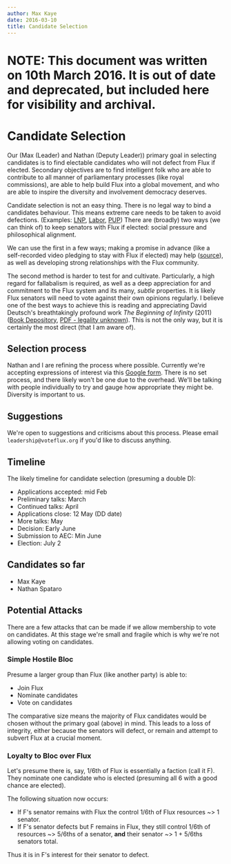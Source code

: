 ```yaml
---
author: Max Kaye
date: 2016-03-10
title: Candidate Selection
---
```


# NOTE: This document was written on 10th March 2016. It is out of date and deprecated, but included here for visibility and archival.

# Candidate Selection

Our (Max (Leader) and Nathan (Deputy Leader)) primary goal in selecting candidates is to find electable candidates who will not defect from Flux if elected. Secondary objectives are to find intelligent folk who are able to contribute to all manner of parliamentary processes (like royal commissions), are able to help build Flux into a global movement, and who are able to inspire the diversity and involvement democracy deserves.

Candidate selection is not an easy thing. There is no legal way to bind a candidates behaviour. This means extreme care needs to be taken to avoid defections. (Examples: 
[LNP](http://www.theguardian.com/australia-news/2015/dec/04/ian-macfarlanes-defection-another-temper-tantrum-at-voters-expense), 
[Labor](http://www.theguardian.com/australia-news/2016/mar/09/queensland-labor-abuzz-over-possible-early-poll-after-mp-defects), 
[PUP](http://www.theguardian.com/australia-news/2014/nov/20/jacqui-lambie-consider-future-pup-amid-defection-speculation))
There are (broadly) two ways (we can think of) to keep senators with Flux if elected: social pressure and philosophical alignment.

We can use the first in a few ways; making a promise in advance (like a self-recorded video pledging to stay with Flux if elected) may help ([source](https://books.google.com.au/books?id=JN4WCgAAQBAJ&pg=PA118&lpg=PA118&dq=psychology+promising+not+to+lie+before+or+after&source=bl&ots=6cJjtsgQPL&sig=moJWoRbLSFyqBCqor26TaVIyFWA&hl=en&sa=X&ved=0ahUKEwinxOus47TLAhWkFaYKHXJtDTIQ6AEILDAD#v=onepage&q=psychology%20promising%20not%20to%20lie%20before%20or%20after&f=false)), as well as developing strong relationships with the Flux community.

The second method is harder to test for and cultivate. Particularly, a high regard for fallabalism is required, as well as a deep appreciation for and commitment to the Flux system and its many, *subtle* properties. It is likely Flux senators will need to vote against their own opinions regularly. I believe one of the best ways to achieve this is reading and appreciating David Deutsch's breathtakingly profound work *The Beginning of Infinity* (2011) ([Book Depository](http://www.bookdepository.com/The-Beginning-of-Infinity-David-Deutsch/9780143121350?ref=grid-view), [PDF - legality unknown](http://www.pdf-archive.com/2014/06/18/the-beginning-of-infinity/the-beginning-of-infinity.pdf)). This is not the only way, but it is certainly the most direct (that I am aware of).

## Selection process

Nathan and I are refining the process where possible. Currently we're accepting expressions of interest via this [Google form](https://docs.google.com/forms/d/1LhpFQipvUHKSi68EJlHcvoaR7xhCLQ0CoSCjYNhC3Rg/viewform). There is no set process, and there likely won't be one due to the overhead. We'll be talking with people individually to try and gauge how appropriate they might be. Diversity is important to us.

## Suggestions

We're open to suggestions and criticisms about this process. Please email `leadership@voteflux.org` if you'd like to discuss anything.

## Timeline

The likely timeline for candidate selection (presuming a double D):

* Applications accepted: mid Feb
* Preliminary talks: March
* Continued talks: April
* Applications close: 12 May (DD date)
* More talks: May
* Decision: Early June
* Submission to AEC: Min June
* Election: July 2

## Candidates so far

* Max Kaye
* Nathan Spataro

## Potential Attacks

There are a few attacks that can be made if we allow membership to vote on candidates. At this stage we're small and fragile which is why we're not allowing voting on candidates.

### Simple Hostile Bloc

Presume a larger group than Flux (like another party) is able to:

* Join Flux
* Nominate candidates
* Vote on candidates

The comparative size means the majority of Flux candidates would be chosen without the primary goal (above) in mind. This leads to a loss of integrity, either because the senators will defect, or remain and attempt to subvert Flux at a crucial moment.
 
### Loyalty to Bloc over Flux

Let's presume there is, say, 1/6th of Flux is essentially a faction (call it F). They nominate one candidate who is elected (presuming all 6 with a good chance are elected).

The following situation now occurs:

* If F's senator remains with Flux the control 1/6th of Flux resources ~> 1 senator.
* If F's senator defects but F remains in Flux, they still control 1/6th of resources ~> 5/6ths of a senator, **and** their senator ~> 1 + 5/6ths senators total.

Thus it is in F's interest for their senator to defect.
